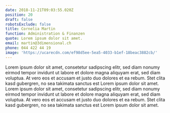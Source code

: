 ```yaml
---
date: 2018-11-21T09:03:55.020Z
position: 20
draft: false
robotsExclude: false
title: Cornelia Martin
function: Administration & Finanzen
quote: Lorem ipsum dolor sit amet.
email: martin@3dimensional.ch
phone: 044 422 44 19
image: 'https://ucarecdn.com/ef98d5ee-5ea5-4033-b1ef-18beac3882cb/'
---
```

Lorem ipsum dolor sit amet, consetetur sadipscing elitr, sed diam nonumy eirmod tempor invidunt ut labore et dolore magna aliquyam erat, sed diam voluptua. At vero eos et accusam et justo duo dolores et ea rebum. Stet clita kasd gubergren, no sea takimata sanctus est Lorem ipsum dolor sit amet. Lorem ipsum dolor sit amet, consetetur sadipscing elitr, sed diam nonumy eirmod tempor invidunt ut labore et dolore magna aliquyam erat, sed diam voluptua. At vero eos et accusam et justo duo dolores et ea rebum. Stet clita kasd gubergren, no sea takimata sanctus est Lorem ipsum dolor sit amet.
